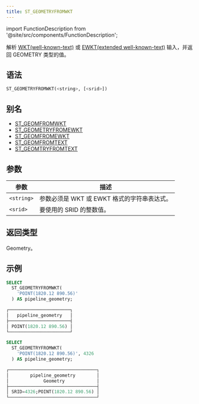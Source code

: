 ```yaml
---
title: ST_GEOMETRYFROMWKT
---
```

import FunctionDescription from '@site/src/components/FunctionDescription';

<FunctionDescription description="引入或更新版本：v1.2.347"/>

解析 [WKT(well-known-text)](https://en.wikipedia.org/wiki/Well-known_text_representation_of_geometry) 或 [EWKT(extended well-known-text)](https://postgis.net/docs/ST_GeomFromEWKT.html) 输入，并返回 GEOMETRY 类型的值。

## 语法

```sql
ST_GEOMETRYFROMWKT(<string>, [<srid>])
```

## 别名

- [ST_GEOMFROMWKT](st-geomfromwkt.md)
- [ST_GEOMETRYFROMEWKT](st-geometryfromewkt.md)
- [ST_GEOMFROMEWKT](st-geomfromewkt.md)
- [ST_GEOMFROMTEXT](st-geomfromtext.md)
- [ST_GEOMTRYFROMTEXT](st-geomtryfromtext.md)

## 参数

| 参数       | 描述                                                     |
|------------|---------------------------------------------------------|
| `<string>` | 参数必须是 WKT 或 EWKT 格式的字符串表达式。               |
| `<srid>`   | 要使用的 SRID 的整数值。                                  |

## 返回类型

Geometry。

## 示例

```sql
SELECT
  ST_GEOMETRYFROMWKT(
    'POINT(1820.12 890.56)'
  ) AS pipeline_geometry;

┌───────────────────────┐
│   pipeline_geometry   │
├───────────────────────┤
│ POINT(1820.12 890.56) │
└───────────────────────┘

SELECT
  ST_GEOMETRYFROMWKT(
    'POINT(1820.12 890.56)', 4326
  ) AS pipeline_geometry;

┌─────────────────────────────────┐
│        pipeline_geometry        │
│             Geometry            │
├─────────────────────────────────┤
│ SRID=4326;POINT(1820.12 890.56) │
└─────────────────────────────────┘
```